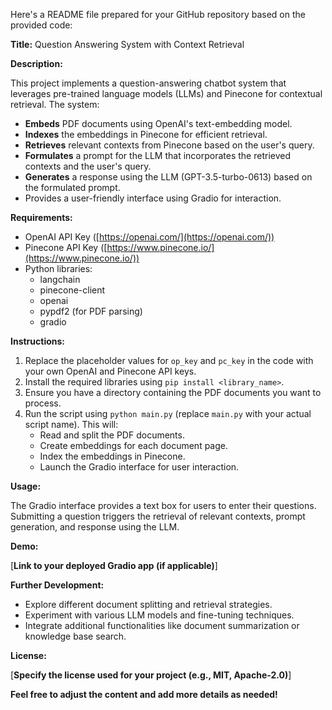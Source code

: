 Here's a README file prepared for your GitHub repository based on the provided code:

**Title:** Question Answering System with Context Retrieval

**Description:**

This project implements a question-answering chatbot system that leverages pre-trained language models (LLMs) and Pinecone for contextual retrieval. The system:

* **Embeds** PDF documents using OpenAI's text-embedding model.
* **Indexes** the embeddings in Pinecone for efficient retrieval.
* **Retrieves** relevant contexts from Pinecone based on the user's query.
* **Formulates** a prompt for the LLM that incorporates the retrieved contexts and the user's query.
* **Generates** a response using the LLM (GPT-3.5-turbo-0613) based on the formulated prompt.
* Provides a user-friendly interface using Gradio for interaction.

**Requirements:**

* OpenAI API Key ([https://openai.com/](https://openai.com/))
* Pinecone API Key ([https://www.pinecone.io/](https://www.pinecone.io/))
* Python libraries:
    * langchain
    * pinecone-client
    * openai
    * pypdf2  (for PDF parsing)
    * gradio

**Instructions:**

1. Replace the placeholder values for `op_key` and `pc_key` in the code with your own OpenAI and Pinecone API keys.
2. Install the required libraries using `pip install <library_name>`.
3. Ensure you have a directory containing the PDF documents you want to process.
4. Run the script using `python main.py` (replace `main.py` with your actual script name). This will:
    * Read and split the PDF documents.
    * Create embeddings for each document page.
    * Index the embeddings in Pinecone.
    * Launch the Gradio interface for user interaction.

**Usage:**

The Gradio interface provides a text box for users to enter their questions. Submitting a question triggers the retrieval of relevant contexts, prompt generation, and response using the LLM. 

**Demo:**

[**Link to your deployed Gradio app (if applicable)**]

**Further Development:**

* Explore different document splitting and retrieval strategies.
* Experiment with various LLM models and fine-tuning techniques.
* Integrate additional functionalities like document summarization or knowledge base search.

**License:**

[**Specify the license used for your project (e.g., MIT, Apache-2.0)**]

**Feel free to adjust the content and add more details as needed!**
